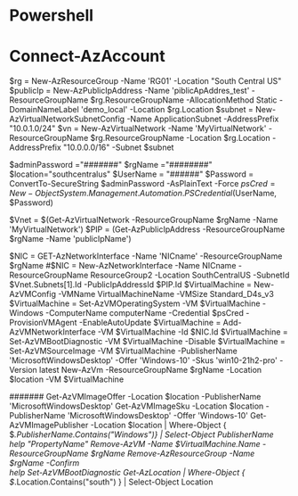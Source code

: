 # Powershell


# Connect-AzAccount
$rg = New-AzResourceGroup -Name 'RG01' -Location "South Central US"
$publicIp = New-AzPublicIpAddress -Name 'piblicApAddres_test' -ResourceGroupName $rg.ResourceGroupName -AllocationMethod Static -DomainNameLabel 'demo_local' -Location $rg.Location
$subnet = New-AzVirtualNetworkSubnetConfig -Name ApplicationSubnet -AddressPrefix "10.0.1.0/24"
$vn = New-AzVirtualNetwork -Name 'MyVirtualNetwork' -ResourceGroupName $rg.ResourceGroupName -Location $rg.Location -AddressPrefix "10.0.0.0/16" -Subnet $subnet

$adminPassword ="#######"
$rgName ="########"
$location="southcentralus"
$UserName = "######"
$Password = ConvertTo-SecureString $adminPassword  -AsPlainText -Force
$psCred = New-Object System.Management.Automation.PSCredential($UserName, $Password)

$Vnet = $(Get-AzVirtualNetwork -ResourceGroupName $rgName -Name 'MyVirtualNetwork')
$PIP = (Get-AzPublicIpAddress -ResourceGroupName $rgName -Name 'publicIpName')

$NIC = GET-AzNetworkInterface -Name 'NICname' -ResourceGroupName $rgName
#$NIC = New-AzNetworkInterface -Name NICname -ResourceGroupName ResourceGroup2 -Location SouthCentralUS -SubnetId $Vnet.Subnets[1].Id -PublicIpAddressId $PIP.Id
$VirtualMachine = New-AzVMConfig -VMName VirtualMachineName -VMSize Standard_D4s_v3
$VirtualMachine = Set-AzVMOperatingSystem -VM $VirtualMachine -Windows -ComputerName computerName -Credential $psCred -ProvisionVMAgent -EnableAutoUpdate
$VirtualMachine = Add-AzVMNetworkInterface -VM $VirtualMachine -Id $NIC.Id
$VirtualMachine = Set-AzVMBootDiagnostic -VM $VirtualMachine  -Disable 
$VirtualMachine = Set-AzVMSourceImage -VM $VirtualMachine -PublisherName 'MicrosoftWindowsDesktop' -Offer 'Windows-10' -Skus 'win10-21h2-pro' -Version latest
New-AzVm -ResourceGroupName $rgName -Location $location -VM $VirtualMachine
    

#######
Get-AzVMImageOffer -Location $location -PublisherName 'MicrosoftWindowsDesktop'
Get-AzVMImageSku -Location $location -PublisherName 'MicrosoftWindowsDesktop' -Offer 'Windows-10'
Get-AzVMImagePublisher -Location $location | Where-Object { $_.PublisherName.Contains("Windows")} | Select-Object PublisherName
help "PropertyName"
Remove-AzVM -Name $VirtualMachine.Name -ResourceGroupName  $rgName 
Remove-AzResourceGroup -Name $rgName -Confirm        
help Set-AzVMBootDiagnostic
Get-AzLocation | Where-Object { $_.Location.Contains("south") } | Select-Object Location 
